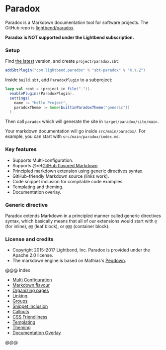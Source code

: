 Paradox
=======

Paradox is a Markdown documentation tool for software projects.
The GitHub repo is [lightbend/paradox][repo].

**Paradox is NOT supported under the Lightbend subscription.**

### Setup

Find [the latest](https://github.com/lightbend/paradox/releases) version, and create `project/paradox.sbt`:

```scala
addSbtPlugin("com.lightbend.paradox" % "sbt-paradox" % "X.Y.Z")
```

Inside `build.sbt`, add `ParadoxPlugin` to a subproject:

```scala
lazy val root = (project in file(".")).
  enablePlugins(ParadoxPlugin).
  settings(
    name := "Hello Project",
    paradoxTheme := Some(builtinParadoxTheme("generic"))
  )
```

Then call `paradox` which will generate the site in `target/paradox/site/main`.

Your markdown documentation will go inside `src/main/paradox/`. For example, you can start with `src/main/paradox/index.md`.

### Key features

- Supports Multi-configuration.
- Supports @ref[GitHub flavored Markdown](features/markdown.md).
- Principled markdown extension using generic directives syntax.
- GitHub-friendly Markdown source (links work).
- Code snippet inclusion for compilable code examples.
- Templating and theming.
- Documentation overlay.

### Generic directive

Paradox extends Markdown in a principled manner called generic directives syntax,
which basically means that all of our extensions would start with `@` (for inline), `@@` (leaf block), or `@@@` (container block).

### License and credits

- Copyright 2015-2017 Lightbend, Inc. Paradox is provided under the Apache 2.0 license.
- The markdown engine is based on Mathias's [Pegdown][].

@@@ index

* [Multi Configuration](features/multi-configuration.md)
* [Markdown flavour](features/markdown.md)
* [Organizing pages](features/organizing-pages.md)
* [Linking](features/linking.md)
* [Groups](features/groups.md)
* [Snippet inclusion](features/snippet-inclusion.md)
* [Callouts](features/callouts.md)
* [CSS Friendliness](features/css-friendliness.md)
* [Templating](features/templating.md)
* [Theming](features/theming.md)
* [Documentation Overlay](features/overlay.md)

@@@

  [Pegdown]: https://github.com/sirthias/pegdown/
  [repo]: https://github.com/lightbend/paradox
